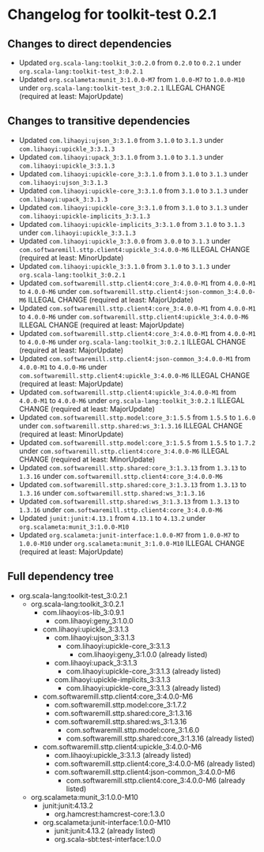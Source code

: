 # Changelog for toolkit-test 0.2.1

## Changes to direct dependencies
 - Updated `org.scala-lang:toolkit_3:0.2.0` from `0.2.0` to `0.2.1` under `org.scala-lang:toolkit-test_3:0.2.1`
 - Updated `org.scalameta:munit_3:1.0.0-M7` from `1.0.0-M7` to `1.0.0-M10` under `org.scala-lang:toolkit-test_3:0.2.1` ILLEGAL CHANGE (required at least: MajorUpdate)

## Changes to transitive dependencies
 - Updated `com.lihaoyi:ujson_3:3.1.0` from `3.1.0` to `3.1.3` under `com.lihaoyi:upickle_3:3.1.3`
 - Updated `com.lihaoyi:upack_3:3.1.0` from `3.1.0` to `3.1.3` under `com.lihaoyi:upickle_3:3.1.3`
 - Updated `com.lihaoyi:upickle-core_3:3.1.0` from `3.1.0` to `3.1.3` under `com.lihaoyi:ujson_3:3.1.3`
 - Updated `com.lihaoyi:upickle-core_3:3.1.0` from `3.1.0` to `3.1.3` under `com.lihaoyi:upack_3:3.1.3`
 - Updated `com.lihaoyi:upickle-core_3:3.1.0` from `3.1.0` to `3.1.3` under `com.lihaoyi:upickle-implicits_3:3.1.3`
 - Updated `com.lihaoyi:upickle-implicits_3:3.1.0` from `3.1.0` to `3.1.3` under `com.lihaoyi:upickle_3:3.1.3`
 - Updated `com.lihaoyi:upickle_3:3.0.0` from `3.0.0` to `3.1.3` under `com.softwaremill.sttp.client4:upickle_3:4.0.0-M6` ILLEGAL CHANGE (required at least: MinorUpdate)
 - Updated `com.lihaoyi:upickle_3:3.1.0` from `3.1.0` to `3.1.3` under `org.scala-lang:toolkit_3:0.2.1`
 - Updated `com.softwaremill.sttp.client4:core_3:4.0.0-M1` from `4.0.0-M1` to `4.0.0-M6` under `com.softwaremill.sttp.client4:json-common_3:4.0.0-M6` ILLEGAL CHANGE (required at least: MajorUpdate)
 - Updated `com.softwaremill.sttp.client4:core_3:4.0.0-M1` from `4.0.0-M1` to `4.0.0-M6` under `com.softwaremill.sttp.client4:upickle_3:4.0.0-M6` ILLEGAL CHANGE (required at least: MajorUpdate)
 - Updated `com.softwaremill.sttp.client4:core_3:4.0.0-M1` from `4.0.0-M1` to `4.0.0-M6` under `org.scala-lang:toolkit_3:0.2.1` ILLEGAL CHANGE (required at least: MajorUpdate)
 - Updated `com.softwaremill.sttp.client4:json-common_3:4.0.0-M1` from `4.0.0-M1` to `4.0.0-M6` under `com.softwaremill.sttp.client4:upickle_3:4.0.0-M6` ILLEGAL CHANGE (required at least: MajorUpdate)
 - Updated `com.softwaremill.sttp.client4:upickle_3:4.0.0-M1` from `4.0.0-M1` to `4.0.0-M6` under `org.scala-lang:toolkit_3:0.2.1` ILLEGAL CHANGE (required at least: MajorUpdate)
 - Updated `com.softwaremill.sttp.model:core_3:1.5.5` from `1.5.5` to `1.6.0` under `com.softwaremill.sttp.shared:ws_3:1.3.16` ILLEGAL CHANGE (required at least: MinorUpdate)
 - Updated `com.softwaremill.sttp.model:core_3:1.5.5` from `1.5.5` to `1.7.2` under `com.softwaremill.sttp.client4:core_3:4.0.0-M6` ILLEGAL CHANGE (required at least: MinorUpdate)
 - Updated `com.softwaremill.sttp.shared:core_3:1.3.13` from `1.3.13` to `1.3.16` under `com.softwaremill.sttp.client4:core_3:4.0.0-M6`
 - Updated `com.softwaremill.sttp.shared:core_3:1.3.13` from `1.3.13` to `1.3.16` under `com.softwaremill.sttp.shared:ws_3:1.3.16`
 - Updated `com.softwaremill.sttp.shared:ws_3:1.3.13` from `1.3.13` to `1.3.16` under `com.softwaremill.sttp.client4:core_3:4.0.0-M6`
 - Updated `junit:junit:4.13.1` from `4.13.1` to `4.13.2` under `org.scalameta:munit_3:1.0.0-M10`
 - Updated `org.scalameta:junit-interface:1.0.0-M7` from `1.0.0-M7` to `1.0.0-M10` under `org.scalameta:munit_3:1.0.0-M10` ILLEGAL CHANGE (required at least: MajorUpdate)

## Full dependency tree

 - org.scala-lang:toolkit-test_3:0.2.1
   - org.scala-lang:toolkit_3:0.2.1
     - com.lihaoyi:os-lib_3:0.9.1
       - com.lihaoyi:geny_3:1.0.0
     - com.lihaoyi:upickle_3:3.1.3
       - com.lihaoyi:ujson_3:3.1.3
         - com.lihaoyi:upickle-core_3:3.1.3
           - com.lihaoyi:geny_3:1.0.0 (already listed)
       - com.lihaoyi:upack_3:3.1.3
         - com.lihaoyi:upickle-core_3:3.1.3 (already listed)
       - com.lihaoyi:upickle-implicits_3:3.1.3
         - com.lihaoyi:upickle-core_3:3.1.3 (already listed)
     - com.softwaremill.sttp.client4:core_3:4.0.0-M6
       - com.softwaremill.sttp.model:core_3:1.7.2
       - com.softwaremill.sttp.shared:core_3:1.3.16
       - com.softwaremill.sttp.shared:ws_3:1.3.16
         - com.softwaremill.sttp.model:core_3:1.6.0
         - com.softwaremill.sttp.shared:core_3:1.3.16 (already listed)
     - com.softwaremill.sttp.client4:upickle_3:4.0.0-M6
       - com.lihaoyi:upickle_3:3.1.3 (already listed)
       - com.softwaremill.sttp.client4:core_3:4.0.0-M6 (already listed)
       - com.softwaremill.sttp.client4:json-common_3:4.0.0-M6
         - com.softwaremill.sttp.client4:core_3:4.0.0-M6 (already listed)
   - org.scalameta:munit_3:1.0.0-M10
     - junit:junit:4.13.2
       - org.hamcrest:hamcrest-core:1.3.0
     - org.scalameta:junit-interface:1.0.0-M10
       - junit:junit:4.13.2 (already listed)
       - org.scala-sbt:test-interface:1.0.0
